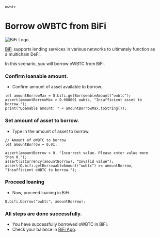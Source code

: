 ```meta-Currency
owbtc
```

# Borrow oWBTC from BiFi

![BiFi Logo](https://s3.ap-northeast-2.amazonaws.com/thebifrost.io/home/bifi/bifi_logo.svg)

[BiFi](https://bifi.finance/) supports lending services in various networks to ultimately function as a multichain DeFi.

In this scenario, you will borrow oWBTC from BiFi.

### Confirm loanable amount.

- Confirm amount of asset available to borrow.

```output-Dynamic
let amountBorrowMax = Q.bifi.getBorrowableAmount("owbtc");
assert(amountBorrowMax > 0.000001 owbtc, "Insufficient asset to borrow.");
print("Loanable amount: " + amountBorrowMax.toString());
```

### Set amount of asset to borrow.

- Type in the amount of asset to borrow.

```input oWBTC
// Amount of oWBTC to borrow
let amountBorrow = 0.01;
```

```input-Verify
assert(amountBorrow > 0, "Incorrect value. Please enter value more than 0.");
assert(isCurrency(amountBorrow), "Invalid value");
assert(Q.bifi.getBorrowableAmount("owbtc") >= amountBorrow, "Insufficient oWBTC to borrow.");
```

### Proceed loaning

- Now, proceed loaning in BiFi.

```taster
Q.bifi.borrow("owbtc", amountBorrow);
```

### All steps are done successfully.

- You have successfully borrowed oWBTC in BiFi.
- Check your balance in [BiFi App](https://app.bifi.finance/).

